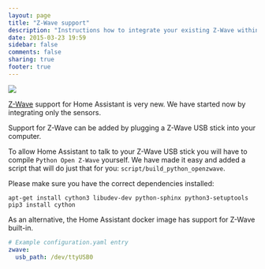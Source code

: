 ```yaml
---
layout: page
title: "Z-Wave support"
description: "Instructions how to integrate your existing Z-Wave within Home Assistant."
date: 2015-03-23 19:59
sidebar: false
comments: false
sharing: true
footer: true
---
```


<img src='/images/supported_brands/z-wave.png' class='brand pull-right' />

[Z-Wave](http://www.z-wave.com/) support for Home Assistant is very new. We have started now by integrating only the sensors.

Support for Z-Wave can be added by plugging a Z-Wave USB stick into your computer.

To allow Home Assistant to talk to your Z-Wave USB stick you will have to compile `Python Open Z-Wave` yourself. We have made it easy and added a script that will do just that for you: `script/build_python_openzwave`.

Please make sure you have the correct dependencies installed:

```
apt-get install cython3 libudev-dev python-sphinx python3-setuptools
pip3 install cython
```

As an alternative, the Home Assistant docker image has support for Z-Wave built-in.

```yaml
# Example configuration.yaml entry
zwave:
  usb_path: /dev/ttyUSB0
```

